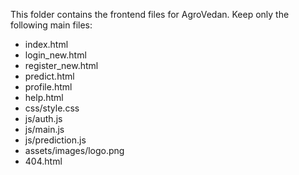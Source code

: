 This folder contains the frontend files for AgroVedan. Keep only the following main files:
- index.html
- login_new.html
- register_new.html
- predict.html
- profile.html
- help.html
- css/style.css
- js/auth.js
- js/main.js
- js/prediction.js
- assets/images/logo.png
- 404.html
